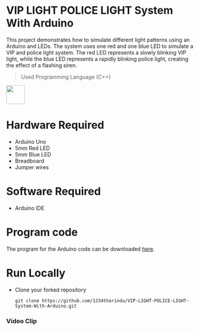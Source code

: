 # VIP LIGHT POLICE LIGHT System With Arduino

This project demonstrates how to simulate different light patterns using an Arduino and LEDs. The system uses one red and one blue LED to simulate a VIP and police light system. The red LED represents a slowly blinking VIP light, while the blue LED represents a rapidly blinking police light, creating the effect of a flashing siren.

> Used Programming Language (C++) 

<a href="https://www.w3schools.com/cpp/default.asp"><img src="https://img.icons8.com/color/344/c-plus-plus-logo.png" height="50px"><a>


# Hardware Required

* Arduino Uno
* 5mm Red LED
* 5mm Blue LED
* Breadboard
* Jumper wires

# Software Required

* Arduino IDE

# Program code

The program for the Arduino code can be downloaded [here](https://drive.google.com/file/d/17F8s8I-GhlM4AqleLUJkmsZhj1JdWE33/view?usp=drive_link).

# Run Locally

- Clone your forked repository
    
    ```
    git clone https://github.com/1234tharindu/VIP-LIGHT-POLICE-LIGHT-System-With-Arduino.git
    ```


### Video Clip
#
